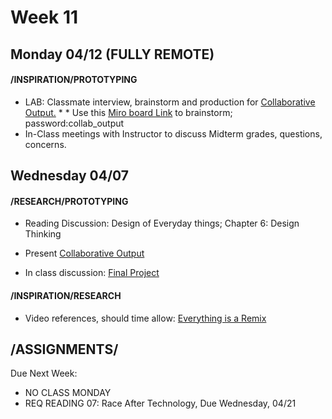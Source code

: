 # Week 11
## Monday 04/12 (FULLY REMOTE)

#### /INSPIRATION/PROTOTYPING

* LAB: Classmate interview, brainstorm and production for [Collaborative Output.](6_collab_output.md) 
      * * Use this [Miro board Link](https://miro.com/app/board/o9J_lLO4J-E=/) to brainstorm; password:collab_output    
* In-Class meetings with Instructor to discuss Midterm grades, questions, concerns.  


## Wednesday 04/07

#### /RESEARCH/PROTOTYPING

* Reading Discussion: Design of Everyday things; Chapter 6: Design Thinking 
* Present [Collaborative Output](6_collab_output.md) 

* In class discussion: [Final Project](Project3_Seatbelts.md)  

#### /INSPIRATION/RESEARCH 

* Video references, should time allow: [Everything is a Remix](https://vimeo.com/14912890)


## /ASSIGNMENTS/

Due Next Week:
* NO CLASS MONDAY 
* REQ READING 07: Race After Technology, Due Wednesday, 04/21
